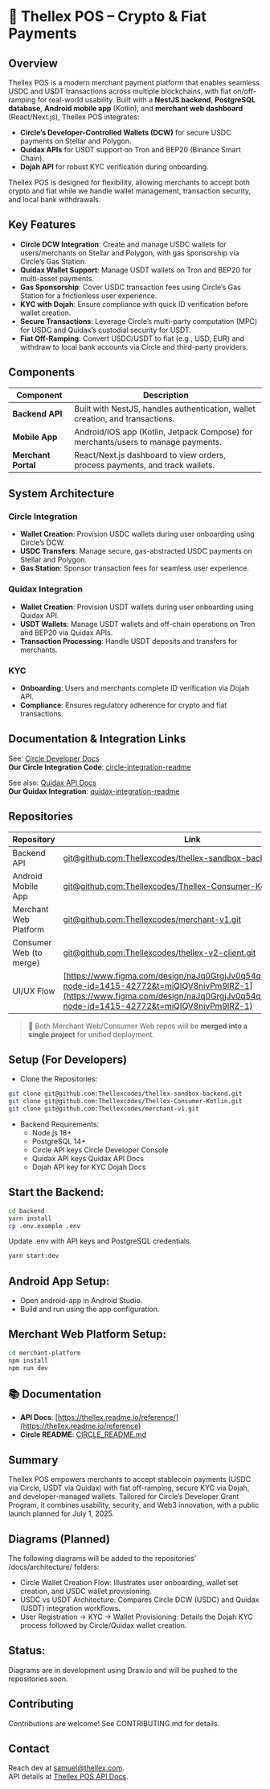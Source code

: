 # 🧾 Thellex POS – Crypto & Fiat Payments

## Overview

Thellex POS is a modern merchant payment platform that enables seamless USDC and USDT transactions across multiple blockchains, with fiat on/off-ramping for real-world usability. Built with a **NestJS backend**, **PostgreSQL database**, **Android mobile app** (Kotlin), and **merchant web dashboard** (React/Next.js), Thellex POS integrates:

- **Circle’s Developer-Controlled Wallets (DCW)** for secure USDC payments on Stellar and Polygon.
- **Quidax APIs** for USDT support on Tron and BEP20 (Binance Smart Chain).
- **Dojah API** for robust KYC verification during onboarding.

Thellex POS is designed for flexibility, allowing merchants to accept both crypto and fiat while we handle wallet management, transaction security, and local bank withdrawals.

## Key Features

- **Circle DCW Integration**: Create and manage USDC wallets for users/merchants on Stellar and Polygon, with gas sponsorship via Circle’s Gas Station.
- **Quidax Wallet Support**: Manage USDT wallets on Tron and BEP20 for multi-asset payments.
- **Gas Sponsorship**: Cover USDC transaction fees using Circle’s Gas Station for a frictionless user experience.
- **KYC with Dojah**: Ensure compliance with quick ID verification before wallet creation.
- **Secure Transactions**: Leverage Circle’s multi-party computation (MPC) for USDC and Quidax’s custodial security for USDT.
- **Fiat Off-Ramping**: Convert USDC/USDT to fiat (e.g., USD, EUR) and withdraw to local bank accounts via Circle and third-party providers.

## Components

| Component           | Description                                                                       |
| ------------------- | --------------------------------------------------------------------------------- |
| **Backend API**     | Built with NestJS, handles authentication, wallet creation, and transactions.     |
| **Mobile App**      | Android/IOS app (Kotlin, Jetpack Compose) for merchants/users to manage payments. |
| **Merchant Portal** | React/Next.js dashboard to view orders, process payments, and track wallets.      |

## System Architecture

### Circle Integration

- **Wallet Creation**: Provision USDC wallets during user onboarding using Circle’s DCW.
- **USDC Transfers**: Manage secure, gas-abstracted USDC payments on Stellar and Polygon.
- **Gas Station**: Sponsor transaction fees for seamless user experience.

### Quidax Integration

- **Wallet Creation**: Provision USDT wallets during user onboarding using Quidax API.
- **USDT Wallets**: Manage USDT wallets and off-chain operations on Tron and BEP20 via Quidax APIs.
- **Transaction Processing**: Handle USDT deposits and transfers for merchants.

### KYC

- **Onboarding**: Users and merchants complete ID verification via Dojah API.
- **Compliance**: Ensures regulatory adherence for crypto and fiat transactions.

## Documentation & Integration Links

See: [Circle Developer Docs](https://developers.circle.com)  
**Our Circle Integration Code**: [circle-integration-readme](CIRCLE_README.md)

See also: [Quidax API Docs](https://docs.quidax.io/docs/getting-started)  
**Our Quidax Integration**: [quidax-integration-readme](QUIDAX_README.md)

## Repositories

| Repository              | Link                                                                                                                                                                                                       |
| ----------------------- | ---------------------------------------------------------------------------------------------------------------------------------------------------------------------------------------------------------- |
| Backend API             | [git@github.com:Thellexcodes/thellex-sandbox-backend.git](https://github.com/Thellexcodes/thellex-sandbox-backend)                                                                                         |
| Android Mobile App      | [git@github.com:Thellexcodes/Thellex-Consumer-Kotlin.git](https://github.com/Thellexcodes/Thellex-Consumer-Kotlin)                                                                                         |
| Merchant Web Platform   | [git@github.com:Thellexcodes/merchant-v1.git](https://github.com/Thellexcodes/merchant-v1)                                                                                                                 |
| Consumer Web (to merge) | [git@github.com:Thellexcodes/thellex-v2-client.git](https://github.com/Thellexcodes/thellex-v2-client#)                                                                                                    |
| UI/UX Flow              | [https://www.figma.com/design/naJq0GrgjJv0q54qu9sqtL/Thellex?node-id=1415-42772&t=miQIQV8nivPm9lRZ-1](https://www.figma.com/design/naJq0GrgjJv0q54qu9sqtL/Thellex?node-id=1415-42772&t=miQIQV8nivPm9lRZ-1) |

> 🔁 Both Merchant Web/Consumer Web repos will be **merged into a single project** for unified deployment.

## Setup (For Developers)

- Clone the Repositories:

```bash
git clone git@github.com:Thellexcodes/thellex-sandbox-backend.git
git clone git@github.com:Thellexcodes/Thellex-Consumer-Kotlin.git
git clone git@github.com:Thellexcodes/merchant-v1.git
```

- Backend Requirements:
  - Node.js 18+
  - PostgreSQL 14+
  - Circle API keys Circle Developer Console
  - Quidax API keys Quidax API Docs
  - Dojah API key for KYC Dojah Docs

## Start the Backend:

```bash
cd backend
yarn install
cp .env.example .env
```

Update .env with API keys and PostgreSQL credentials.

```bash
yarn start:dev
```

## Android App Setup:

- Open android-app in Android Studio.
- Build and run using the app configuration.

## Merchant Web Platform Setup:

```bash
cd merchant-platform
npm install
npm run dev
```

## 📚 Documentation

- **API Docs**: [https://thellex.readme.io/reference/](https://thellex.readme.io/reference)
- **Circle README**: [CIRCLE_README.md](CIRCLE_README.md)

## Summary

Thellex POS empowers merchants to accept stablecoin payments (USDC via Circle, USDT via Quidax) with fiat off-ramping, secure KYC via Dojah, and developer-managed wallets. Tailored for Circle’s Developer Grant Program, it combines usability, security, and Web3 innovation, with a public launch planned for July 1, 2025.

## Diagrams (Planned)

The following diagrams will be added to the repositories’ /docs/architecture/ folders:

- Circle Wallet Creation Flow: Illustrates user onboarding, wallet set creation, and USDC wallet provisioning.
- USDC vs USDT Architecture: Compares Circle DCW (USDC) and Quidax (USDT) integration workflows.
- User Registration → KYC → Wallet Provisioning: Details the Dojah KYC process followed by Circle/Quidax wallet creation.

## Status:

Diagrams are in development using Draw.io and will be pushed to the repositories soon.

## Contributing

Contributions are welcome! See CONTRIBUTING.md for details.

## Contact

Reach dev at [samuel@thellex.com](mailto:samuel@thellex.com).  
API details at [Thellex POS API Docs](https://thellex.readme.io/reference).
